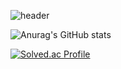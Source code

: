 ![header](https://capsule-render.vercel.app/api?type=waving&color=random&height=400&section=header&text=SUSOT&desc=gameprogramer&fontSize=90&descSize=40)


![Anurag's GitHub stats](https://github-readme-stats.vercel.app/api?username=SUSOT&show_icons=true&theme=radical)

[![Solved.ac Profile](http://mazassumnida.wtf/api/generate_badge?boj=SUSOT)](https://solved.ac/SUSOT)<br/>
